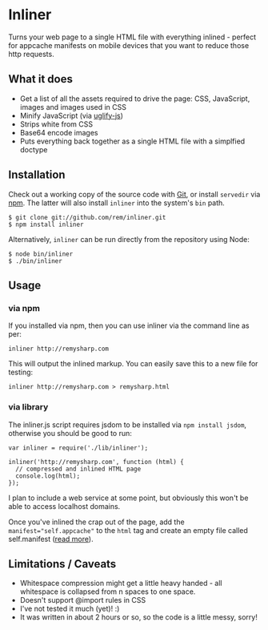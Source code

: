 # Inliner

Turns your web page to a single HTML file with everything inlined - perfect for appcache manifests on mobile devices that you want to reduce those http requests.

## What it does

- Get a list of all the assets required to drive the page: CSS, JavaScript, images and images used in CSS
- Minify JavaScript (via [uglify-js](https://github.com/mishoo/UglifyJS "mishoo/UglifyJS - GitHub"))
- Strips white from CSS
- Base64 encode images
- Puts everything back together as a single HTML file with a simplfied doctype

## Installation

Check out a working copy of the source code with [Git](http://git-scm.com), or install `servedir` via [npm](http://npmjs.org). The latter will also install `inliner` into the system's `bin` path.

    $ git clone git://github.com/rem/inliner.git
    $ npm install inliner

Alternatively, `inliner` can be run directly from the repository using Node:

    $ node bin/inliner
    $ ./bin/inliner

## Usage

### via npm

If you installed via npm, then you can use inliner via the command line as per:

    inliner http://remysharp.com

This will output the inlined markup.  You can easily save this to a new file for testing:

    inliner http://remysharp.com > remysharp.html

### via library

The inliner.js script requires jsdom to be installed via `npm install jsdom`, otherwise you should be good to run:

    var inliner = require('./lib/inliner');

    inliner('http://remysharp.com', function (html) {
      // compressed and inlined HTML page
      console.log(html);
    });

I plan to include a web service at some point, but obviously this won't be able to access localhost domains.

Once you've inlined the crap out of the page, add the `manifest="self.appcache"` to the `html` tag and create an empty file called self.manifest ([read more](http://remysharp.com/2011/01/31/simple-offline-application/)).

## Limitations / Caveats

- Whitespace compression might get a little heavy handed - all whitespace is collapsed from n spaces to one space.
- Doesn't support @import rules in CSS
- I've not tested it much (yet)! :)
- It was written in about 2 hours or so, so the code is a little messy, sorry!